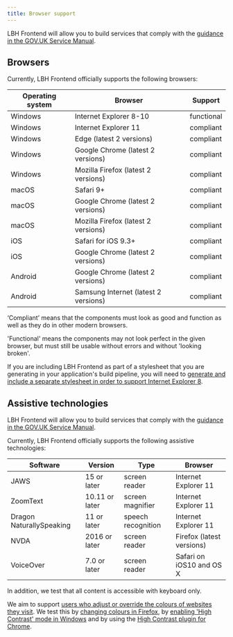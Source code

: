 ```yaml
---
title: Browser support
---
```


LBH Frontend will allow you to build services that comply with the [guidance
in the GOV.UK Service Manual][service-manual-browsers].

## Browsers

Currently, LBH Frontend officially supports the following browsers:

| Operating system | Browser                              | Support    |
| ---------------- | ------------------------------------ | ---------- |
| Windows          | Internet Explorer 8-10               | functional |
| Windows          | Internet Explorer 11                 | compliant  |
| Windows          | Edge (latest 2 versions)             | compliant  |
| Windows          | Google Chrome (latest 2 versions)    | compliant  |
| Windows          | Mozilla Firefox (latest 2 versions)  | compliant  |
| macOS            | Safari 9+                            | compliant  |
| macOS            | Google Chrome (latest 2 versions)    | compliant  |
| macOS            | Mozilla Firefox (latest 2 versions)  | compliant  |
| iOS              | Safari for iOS 9.3+                  | compliant  |
| iOS              | Google Chrome (latest 2 versions)    | compliant  |
| Android          | Google Chrome (latest 2 versions)    | compliant  |
| Android          | Samsung Internet (latest 2 versions) | compliant  |

‘Compliant’ means that the components must look as good and function as well as
they do in other modern browsers.

'Functional' means the components may not look perfect in the given browser, but
must still be usable without errors and without 'looking broken'.

If you are including LBH Frontend as part of a stylesheet that you are
generating in your application's build pipeline, you will need to [generate and
include a separate stylesheet in order to support Internet Explorer
8](docs/installation/supporting-internet-explorer-8.md).

[service-manual-browsers]: https://www.gov.uk/service-manual/technology/designing-for-different-browsers-and-devices#browsers-to-test-in

## Assistive technologies

LBH Frontend will allow you to build services that comply with the [guidance
in the GOV.UK Service Manual][service-manual-assistive-technologies].

Currently, LBH Frontend officially supports the following assistive technologies:

| Software                 | Version        | Type               | Browser                   |
| ------------------------ | -------------- | ------------------ | ------------------------- |
| JAWS                     | 15 or later    | screen reader      | Internet Explorer 11      |
| ZoomText                 | 10.11 or later | screen magnifier   | Internet Explorer 11      |
| Dragon NaturallySpeaking | 11 or later    | speech recognition | Internet Explorer 11      |
| NVDA                     | 2016 or later  | screen reader      | Firefox (latest versions) |
| VoiceOver                | 7.0 or later   | screen reader      | Safari on iOS10 and OS X  |

In addition, we test that all content is accessible with keyboard only.

We aim to support [users who adjust or override the colours of websites they visit][how-users-change-colours-on-websites]. We test this by [changing colours in Firefox][changing-colours-in-firefox], by [enabling 'High Contrast' mode in Windows][enabling-high-contrast-mode-in-windows] and by using the [High Contrast plugin for Chrome][high-contrast-plugin-for-chrome].

[service-manual-assistive-technologies]: https://www.gov.uk/service-manual/technology/testing-with-assistive-technologies#what-to-test
[changing-colours-in-firefox]: https://support.mozilla.org/en-US/kb/change-fonts-and-colors-websites-use
[enabling-high-contrast-mode-in-windows]: https://support.microsoft.com/en-gb/help/13862/windows-use-high-contrast-mode
[high-contrast-plugin-for-chrome]: https://chrome.google.com/webstore/detail/high-contrast/djcfdncoelnlbldjfhinnjlhdjlikmph?hl=en-US
[how-users-change-colours-on-websites]: https://accessibility.blog.gov.uk/2017/03/27/how-users-change-colours-on-websites/
